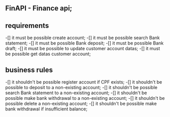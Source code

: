 ## FinAPI - Finance api;

## requirements

-[] it must be possible create account;
-[] it must be possible search Bank statement;
-[] it must be possible Bank deposit;
-[] it must be possible Bank draft;
-[] it must be possible to update customer account datas;
-[] it must be possible get datas customer account;


## business rules

-[] it shouldn't be possible register account if CPF exists;
-[] it shouldn't be possible to deposit to a non-existing account;
-[] it shouldn't be possible search Bank statement to a non-existing account;
-[] it shouldn't be possible make bank withdrawal to a non-existing account;
-[] it shouldn't be possible delete a non-existing account;
-[] it shouldn't be possible make bank withdrawal if insufficient balance;
